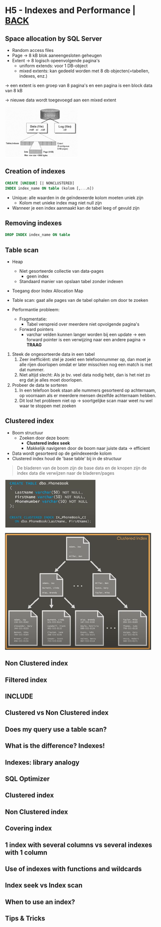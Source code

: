 # H5 - Indexes and Performance | [BACK](../README.md)

## Space allocation by SQL Server

- Random access files
- Page → 8 kB blok aaneengesloten geheugen
- Extent → 8 logisch opeenvolgende pagina's
    - uniform extends: voor 1 DB-object
    - mixed extents: kan gedeeld worden met 8 db objecten(=tabellen, indexes, enz.)

→ een extent is een groep van 8 pagina's en een pagina is een block data van 8 kB

→ nieuwe data wordt toegevoegd aan een mixed extent

![pages and extends](img.png)

## Creation of indexes

```sql
CREATE [UNIQUE] [| NONCLUSTERED]
INDEX index_name ON table (kolom [,...n])
```

- Unique: alle waarden in de geïndexeerde kolom moeten uniek zijn
    - Kolom met unieke index mag niet null zijn
- Wanneer je een index aanmaakt kan de tabel leeg of gevuld zijn

## Removing indexes

```sql
DROP INDEX index_name ON table
```

## Table scan

- Heap
    - Niet gesorteerde collectie van data-pages
        - geen index
    - Standaard manier van opslaan tabel zonder indexen

- Toegang door Index Allocation Map
- Table scan: gaat alle pages van de tabel ophalen om door te zoeken
- Performantie probleem:
    - Fragmentatie:
        - Tabel verspreid over meerdere niet opvolgende pagina's
    - Forward pointers
        - varchar velden kunnen langer worden bij een update → een forward pointer is een verwijzing naar een andere
          pagina → **TRAAG**

1. Steek de ongesorteerde data in een tabel
    1. Zeer inefficiënt: stel je zoekt een telefoonnummer op, dan moet je alle rijen doorlopen omdat er later misschien
       nog een match is met dat nummer.
    2. Niet altijd slecht: Als je bv. veel data nodig hebt, dan is het niet zo erg dat je alles moet doorlopen.
2. Probeer de data te sorteren
    1. In een telefoon boek staan alle nummers gesorteerd op achternaam, op voornaam als er meerdere mensen dezelfde
       achternaam hebben.
    2. Dit lost het probleem niet op → soortgelijke scan maar weet nu wel waar te stoppen met zoeken

## Clustered index

- Boom structuur
    - Zoeken door deze boom:
        - **Clustered index seek**
        - Makkelijk navigeren door de boom naar juiste data → efficient
- Data wordt gesorteerd op de geïndexeerde kolom
- Clustered index houd de 'base table' bij in de structuur

> De bladeren van de boom zijn de base data en de knopen zijn de index data die verwijzen naar de bladeren/pages

![img_2.png](img_2.png)

![img_1.png](img_1.png)

## Non Clustered index

## Filtered index

## INCLUDE

## Clustered vs Non Clustered index

## Does my query use a table scan?

## What is the difference? Indexes!

## Indexes: library analogy

## SQL Optimizer

## Clustered index

## Non Clustered index

## Covering index

## 1 index with several columns vs several indexes with 1 column

## Use of indexes with functions and wildcards

## Index seek vs Index scan

## When to use an index?

## Tips & Tricks